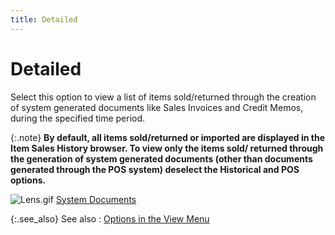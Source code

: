 ```yaml
---
title: Detailed
---
```


# Detailed


Select this option to view a list of items sold/returned through the  creation of system generated documents like Sales Invoices and Credit  Memos, during the specified time period.


{:.note}
**By default, all items sold/returned or imported  are displayed in the **Item Sales History**  browser. To view only the items sold/ returned through the generation  of system generated documents (other than documents generated through  the POS system) deselect  the **Historical** and **POS**  options.**


![Lens.gif]({{site.mi_baseurl}}/img/lens.gif) [System  Documents]({{site.bp_chm}}/docs/sys/system_documents.html)


{:.see_also}
See also
: [Options  in the View Menu]({{site.mi_baseurl}}/misc/options_in_the_view_menu_item_sales_history_brsr.html)
